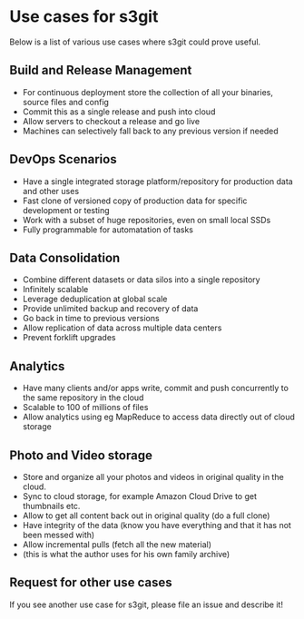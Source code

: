 
Use cases for s3git
===================

Below is a list of various use cases where s3git could prove useful.

Build and Release Management
----------------------------

- For continuous deployment store the collection of all your binaries, source files and config
- Commit this as a single release and push into cloud
- Allow servers to checkout a release and go live
- Machines can selectively fall back to any previous version if needed

DevOps Scenarios
----------------

- Have a single integrated storage platform/repository for production data and other uses
- Fast clone of versioned copy of production data for specific development or testing
- Work with a subset of huge repositories, even on small local SSDs 
- Fully programmable for automatation of tasks

Data Consolidation
------------------

- Combine different datasets or data silos into a single repository
- Infinitely scalable
- Leverage deduplication at global scale
- Provide unlimited backup and recovery of data
- Go back in time to previous versions
- Allow replication of data across multiple data centers
- Prevent forklift upgrades

Analytics
---------

- Have many clients and/or apps write, commit and push concurrently to the same repository in the cloud
- Scalable to 100 of millions of files
- Allow analytics using eg MapReduce to access data directly out of cloud storage

Photo and Video storage
-----------------------

- Store and organize all your photos and videos in original quality in the cloud.
- Sync to cloud storage, for example Amazon Cloud Drive to get thumbnails etc.
- Allow to get all content back out in original quality (do a full clone)
- Have integrity of the data (know you have everything and that it has not been messed with)
- Allow incremental pulls (fetch all the new material)
- (this is what the author uses for his own family archive)

Request for other use cases
---------------------------

If you see another use case for s3git, please file an issue and describe it!
